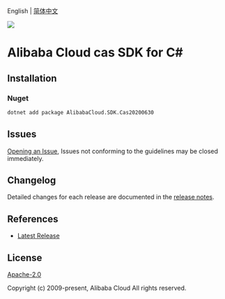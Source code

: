 English | [简体中文](README-CN.md)

![](https://aliyunsdk-pages.alicdn.com/icons/AlibabaCloud.svg)

# Alibaba Cloud cas SDK for C#

## Installation

### Nuget

```bash
dotnet add package AlibabaCloud.SDK.Cas20200630
```

## Issues

[Opening an Issue](https://github.com/aliyun/alibabacloud-csharp-sdk/issues/new), Issues not conforming to the guidelines may be closed immediately.

## Changelog

Detailed changes for each release are documented in the [release notes](./ChangeLog.md).

## References

* [Latest Release](https://github.com/aliyun/alibabacloud-csharp-sdk/)

## License

[Apache-2.0](http://www.apache.org/licenses/LICENSE-2.0)

Copyright (c) 2009-present, Alibaba Cloud All rights reserved.
